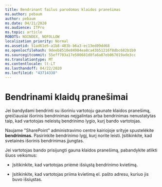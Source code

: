 ```yaml
---
title: Bendrinant failus parodomas klaidos pranešimas
ms.author: pebaum
author: pebaum
ms.date: 04/21/2020
ms.audience: ITPro
ms.topic: article
ROBOTS: NOINDEX, NOFOLLOW
localization_priority: Normal
ms.assetid: 51ad61e5-a1b8-483b-b6a3-ec13ed09dd68
ms.openlocfilehash: 9deeb8510e84904ea8ca43b51216f8dbc682b1b9
ms.sourcegitcommit: 55eff703a17e500681d8fa6a87eb067019ade3cc
ms.translationtype: MT
ms.contentlocale: lt-LT
ms.lasthandoff: 04/22/2020
ms.locfileid: "43714338"
---
```

# <a name="error-messages-when-sharing"></a>Bendrinami klaidų pranešimai

Jei bandydami bendrinti su išoriniu vartotoju gaunate klaidos pranešimą, greičiausiai išorinis bendrinimas neįgalintas arba bendrinimas nenustatytas taip, kad vartotojas neleistų bendrinimo lygio, kurį bando vartotojas.
  
Naujame "SharePoint" administravimo centre kairiojoje srityje spustelėkite **bendrinimas.** Pasirinkite bendrinimo lygį, kurį norite leisti. Įsitikinkite, kad svetainės išorinis bendrinimas įjungtas. 
  
Jei vartotojas bando prisijungti gauna klaidos pranešimą, pabandykite atlikti šiuos veiksmus:
  
- Įsitikinkite, kad vartotojas priėmė išsiųstą bendrinimo kvietimą.
    
- Įsitikinkite, kad vartotojas priima kvietimą el. pašto adresu, kuriuo jis buvo išsiųstas.
    


